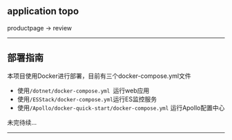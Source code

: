 ## application topo
productpage -> review

---

## 部署指南
本项目使用Docker进行部署，目前有三个docker-compose.yml文件
+ 使用```/dotnet/docker-compose.yml ```运行web应用
+ 使用```/ESStack/docker-compose.yml```运行ES监控服务
+ 使用```/Apollo/docker-quick-start/docker-compose.yml``` 运行Apollo配置中心

未完待续...

---
